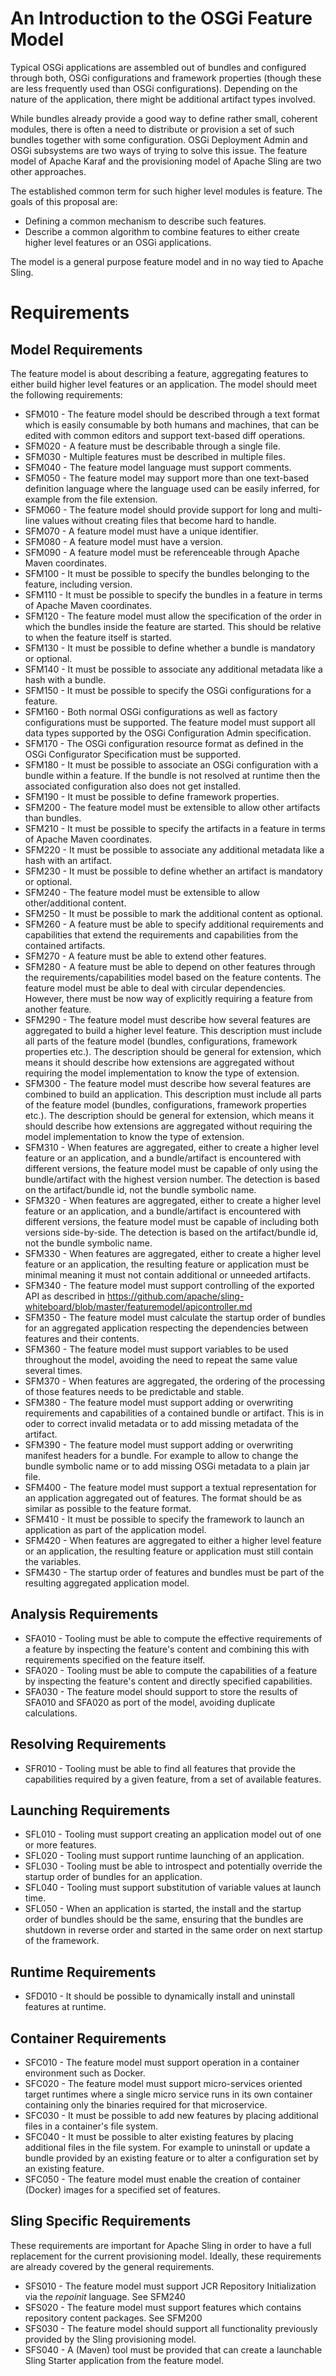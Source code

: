 # An Introduction to the OSGi Feature Model

Typical OSGi applications are assembled out of bundles and configured through both, OSGi configurations and framework properties (though these are less frequently used than OSGi configurations). Depending on the nature of the application, there might be additional artifact types involved.

While bundles already provide a good way to define rather small, coherent modules, there is often a need to distribute or provision a set of such bundles together with some configuration. OSGi Deployment Admin and OSGi subsystems are two ways of trying to solve this issue. The feature model of Apache Karaf and the provisioning model of Apache Sling are two other approaches.

The established common term for such higher level modules is feature. The goals of this proposal are:

* Defining a common mechanism to describe such features.
* Describe a common algorithm to combine features to either create higher level features or an OSGi applications.

The model is a general purpose feature model and in no way tied to Apache Sling.

# Requirements

## Model Requirements

The feature model is about describing a feature, aggregating features to either build higher level features or an application. The model should meet the following requirements:

* SFM010 - The feature model should be described through a text format which is easily consumable by both humans and machines, that can be edited with common editors and support text-based diff operations.
* SFM020 - A feature must be describable through a single file.
* SFM030 - Multiple features must be described in multiple files.
* SFM040 - The feature model language must support comments.
* SFM050 - The feature model may support more than one text-based definition language where the language used can be easily inferred, for example from the file extension.
* SFM060 - The feature model should provide support for long and multi-line values without creating files that become hard to handle.
* SFM070 - A feature model must have a unique identifier.
* SFM080 - A feature model must have a version.
* SFM090 - A feature model must be referenceable through Apache Maven coordinates.
* SFM100 - It must be possible to specify the bundles belonging to the feature, including version.
* SFM110 - It must be possible to specify the bundles in a feature in terms of Apache Maven coordinates.
* SFM120 - The feature model must allow the specification of the order in which the bundles inside the feature are started. This should be relative to when the feature itself is started.
* SFM130 - It must be possible to define whether a bundle is mandatory or optional.
* SFM140 - It must be possible to associate any additional metadata like a hash with a bundle.
* SFM150 - It must be possible to specify the OSGi configurations for a feature.
* SFM160 - Both normal OSGi configurations as well as factory configurations must be supported. The feature model must support all data types supported by the OSGi Configuration Admin specification.
* SFM170 - The OSGi configuration resource format as defined in the OSGi Configurator Specification must be supported.
* SFM180 - It must be possible to associate an OSGi configuration with a bundle within a feature. If the bundle is not resolved at runtime then the associated configuration also does not get installed.
* SFM190 - It must be possible to define framework properties.
* SFM200 - The feature model must be extensible to allow other artifacts than bundles.
* SFM210 - It must be possible to specify the artifacts in a feature in terms of Apache Maven coordinates.
* SFM220 - It must be possible to associate any additional metadata like a hash with an artifact.
* SFM230 - It must be possible to define whether an artifact is mandatory or optional.
* SFM240 - The feature model must be extensible to allow other/additional content.
* SFM250 - It must be possible to mark the additional content as optional.
* SFM260 - A feature must be able to specify additional requirements and capabilities that extend the requirements and capabilities from the contained artifacts.
* SFM270 - A feature must be able to extend other features.
* SFM280 - A feature must be able to depend on other features through the requirements/capabilities model based on the feature contents. The feature model must be able to deal with circular dependencies. However, there must be now way of explicitly requiring a feature from another feature.
* SFM290 - The feature model must describe how several features are aggregated to build a higher level feature. This description must include all parts of the feature model (bundles, configurations, framework properties etc.). The description should be general for extension, which means it should describe how extensions are aggregated without requiring the model implementation to know the type of extension.
* SFM300 - The feature model must describe how several features are combined to build an application. This description must include all parts of the feature model (bundles, configurations, framework properties etc.). The description should be general for extension, which means it should describe how extensions are aggregated without requiring the model implementation to know the type of extension.
* SFM310 - When features are aggregated, either to create a higher level feature or an application, and a bundle/artifact is encountered with different versions, the feature model must be capable of only using the bundle/artifact with the highest version number. The detection is based on the artifact/bundle id, not the bundle symbolic name.
* SFM320 - When features are aggregated, either to create a higher level feature or an application, and a bundle/artifact is encountered with different versions, the feature model must be capable of including both versions side-by-side. The detection is based on the artifact/bundle id, not the bundle symbolic name.
* SFM330 - When features are aggregated, either to create a higher level feature or an application, the resulting feature or application must be minimal meaning it must not contain additional or unneeded artifacts.
* SFM340 - The feature model must support controlling of the exported API as described in https://github.com/apache/sling-whiteboard/blob/master/featuremodel/apicontroller.md
* SFM350 - The feature model must calculate the startup order of bundles for an aggregated application respecting the dependencies between features and their contents.
* SFM360 - The feature model must support variables to be used throughout the model, avoiding the need to repeat the same value several times.
* SFM370 - When features are aggregated, the ordering of the processing of those features needs to be predictable and stable.
* SFM380 - The feature model must support adding or overwriting requirements and capabilities of a contained bundle or artifact. This is in oder to correct invalid metadata or to add missing metadata of the artifact.
* SFM390 - The feature model must support adding or overwriting manifest headers for a bundle. For example to allow to change the bundle symbolic name or to add missing OSGi metadata to a plain jar file.
* SFM400 - The feature model must support a textual representation for an application aggregated out of features. The format should be as similar as possible to the feature format.
* SFM410 - It must be possible to specify the framework to launch an application as part of the application model.
* SFM420 - When features are aggregated to either a higher level feature or an application, the resulting feature or application must still contain the variables.
* SFM430 - The startup order of features and bundles must be part of the resulting aggregated application model.

## Analysis Requirements

* SFA010 - Tooling must be able to compute the effective requirements of a feature by inspecting the feature's content and combining this with requirements specified on the feature itself.
* SFA020 - Tooling must be able to compute the capabilities of a feature by inspecting the feature's content and directly specified capabilities.
* SFA030 - The feature model should support to store the results of SFA010 and SFA020 as port of the model, avoiding duplicate calculations.

## Resolving Requirements

* SFR010 - Tooling must be able to find all features that provide the capabilities required by a given feature, from a set of available features.

## Launching Requirements

* SFL010 - Tooling must support creating an application model out of one or more features.
* SFL020 - Tooling must support runtime launching of an application.
* SFL030 - Tooling must be able to introspect and potentially override the startup order of bundles for an application.
* SFL040 - Tooling must support substitution of variable values at launch time.
* SFL050 - When an application is started, the install and the startup order of bundles should be the same, ensuring that the bundles are shutdown in reverse order and started in the same order on next startup of the framework.

## Runtime Requirements

* SFD010 - It should be possible to dynamically install and uninstall features at runtime.

## Container Requirements

* SFC010 - The feature model must support operation in a container environment such as Docker.
* SFC020 - The feature model must support micro-services oriented target runtimes where a single micro service runs in its own container containing only the binaries required for that microservice.
* SFC030 - It must be possible to add new features by placing additional files in a container's file system.
* SFC040 - It must be possible to alter existing features by placing additional files in the file system. For example to uninstall or update a bundle provided by an existing feature or to alter a configuration set by an existing feature.
* SFC050 - The feature model must enable the creation of container (Docker) images for a specified set of features.

## Sling Specific Requirements

These requirements are important for Apache Sling in order to have a full replacement for the current provisioning model. Ideally, these requirements are already covered by the general requirements.

* SFS010 - The feature model must support JCR Repository Initialization via the _repoinit_ language. See SFM240
* SFS020 - The feature model must support features which contains repository content packages. See SFM200
* SFS030 - The feature model should support all functionality previously provided by the Sling provisioning model.
* SFS040 - A (Maven) tool must be provided that can create a launchable Sling Starter application from the feature model.
